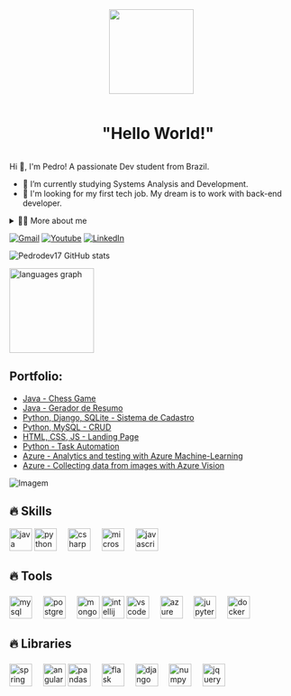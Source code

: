 <div align="center">
  <img height="150" src="https://media.giphy.com/media/M9gbBd9nbDrOTu1Mqx/giphy.gif"  />
</div>

<!--título-->
<div id="user-content-toc">
  <ul align="center">
    <summary><h1 style="display: inline-block">"Hello World!"</h1></summary>
</div>

<!-- Presentation -->
<p>
  Hi 👋, I'm Pedro! A passionate Dev student from Brazil.

  - 🌱 I’m currently studying Systems Analysis and Development.
  - 🔭 I'm looking for my first tech job. My dream is to work with back-end developer. 
</p>

<!-- Dropdown -->
<details>
  <summary>👨‍💻 More about me</summary>

  - 💬 I am 23 years old, currently living in Brazil. I have experience with SQL, Python, Data Analysis, MySQL, MongoDB, Machine Learning, C# and Js.

  - ⚡ I like to read, whether it's a good book, or comics, as well as watching movies, playing games, and producing music! I believe that our personal interests contribute to a more refined perception of things and to problem solving. \o/
</details>

<!-- Links -->
[![Gmail](https://img.shields.io/badge/Gmail-D14836?style=for-the-badge&logo=gmail&logoColor=white)](https://criarmeulink.com.br/u/1715264094)
[![Youtube](https://img.shields.io/badge/YouTube-FF0000?style=for-the-badge&logo=youtube&logoColor=white)](https://www.youtube.com/@phbeatz)
[![LinkedIn](https://img.shields.io/badge/LinkedIn-0077B5?style=for-the-badge&logo=linkedin&logoColor=white)](https://www.linkedin.com/in/pedro-henrique-da-silva17/)

<!-- GithubStats -->
![Pedrodev17 GitHub stats](https://github-readme-stats.vercel.app/api?username=Pedrodev17&show_icons=true&theme=dracula) 

<div align="left">
  <img src="https://github-readme-stats.vercel.app/api/top-langs?username=Pedrodev17&locale=en&hide_title=false&layout=compact&card_width=320&langs_count=5&theme=dracula&hide_border=false" height="150" alt="languages graph"/>
</div>

<!-- Portfolio -->
## Portfolio:
- [Java - Chess Game ](https://github.com/Pedrodev17/ChessGame)
- [Java - Gerador de Resumo](https://github.com/Pedrodev17/Gerador-de-resumo-java)
- [Python, Django, SQLite - Sistema de Cadastro](https://github.com/Pedrodev17/Sistema-de-Cadastro-Python-)
- [Python, MySQL - CRUD](https://github.com/Pedrodev17/CRUD-Python-MySQL-)
- [HTML, CSS, JS - Landing Page](https://github.com/Pedrodev17/My-first-site)
- [Python - Task Automation](https://github.com/Pedrodev17/first-automation)
- [Azure - Analytics and testing with Azure Machine-Learning](https://github.com/Pedrodev17/Lab_Azure_ai900_Dio)
- [Azure - Collecting data from images with Azure Vision](https://github.com/Pedrodev17/Lab_Azure_Vision)

<!-- GIF -->
<p align="left">
  <img align="center" src="https://github.com/VariableBee/VariableBee/assets/77739311/4e9f41af-6b57-49a7-b15a-74322e96b4d7" alt="Imagem">
</p>

## 🔥 Skills
<!-- Skills: Programming Languages -->
<div style="flex-basis: 48%;">
  <img src="https://cdn.jsdelivr.net/gh/devicons/devicon/icons/java/java-original.svg" height="40" alt="java logo" />
  <img src="https://cdn.jsdelivr.net/gh/devicons/devicon/icons/python/python-original.svg" height="40" alt="python logo"  />
  <img width="12" />
  <img src="https://cdn.jsdelivr.net/gh/devicons/devicon/icons/csharp/csharp-original.svg" height="40" alt="csharp logo"  />
  <img width="12" />
  <img src="https://cdn.jsdelivr.net/gh/devicons/devicon/icons/microsoftsqlserver/microsoftsqlserver-plain.svg" height="40" alt="microsoftsqlserver logo"  />
  <img width="12" />
  <img src="https://cdn.jsdelivr.net/gh/devicons/devicon/icons/javascript/javascript-original.svg" height="40" alt="javascript logo"  />
 </div>


  ## 🔥 Tools
  <!-- Skills: Tools & Frameworks -->
   <div style="flex-basis: 48%;">
    <h3></h3>
  <img src="https://cdn.jsdelivr.net/gh/devicons/devicon/icons/mysql/mysql-original.svg" height="40" alt="mysql logo" />
  <img width="12" />
  <img src="https://cdn.jsdelivr.net/gh/devicons/devicon/icons/postgresql/postgresql-original.svg" height="40" alt="postgresql logo" />
  <img width="12" />
  <img src="https://cdn.jsdelivr.net/gh/devicons/devicon/icons/mongodb/mongodb-original.svg" height="40" alt="mongodb logo" />  
  <img src="https://cdn.jsdelivr.net/gh/devicons/devicon/icons/intellij/intellij-original.svg" height="40" alt="intellij logo" />
  <img src="https://cdn.jsdelivr.net/gh/devicons/devicon/icons/vscode/vscode-original.svg" height="40" alt="vscode logo"  />
  <img width="12" />
  <img src="https://cdn.jsdelivr.net/gh/devicons/devicon/icons/azure/azure-original.svg" height="40" alt="azure logo"  />
  <img width="12" />
  <img src="https://cdn.jsdelivr.net/gh/devicons/devicon/icons/jupyter/jupyter-original.svg" height="40" alt="jupyter logo"  />
  <img width="12" />
  <img src="https://cdn.jsdelivr.net/gh/devicons/devicon/icons/docker/docker-original.svg" height="40" alt="docker logo"  />
  </div>

  
  ## 🔥 Libraries
  <!-- Skills: Libraries -->
  <div style="flex-basis: 48%;">
    <h3></h3>
  <img src="https://cdn.jsdelivr.net/gh/devicons/devicon/icons/spring/spring-original.svg" height="40" alt="spring logo" />
  <img width="12" />
  <img src="https://cdn.jsdelivr.net/gh/devicons/devicon/icons/angularjs/angularjs-original.svg" height="40" alt="angular logo" /> 
  <img src="https://cdn.jsdelivr.net/gh/devicons/devicon/icons/pandas/pandas-original.svg" height="40" alt="pandas logo"  />
  <img width="12" />
  <img src="https://cdn.jsdelivr.net/gh/devicons/devicon/icons/flask/flask-original.svg" height="40" alt="flask logo"  />
  <img width="12" />
  <img src="https://cdn.jsdelivr.net/gh/devicons/devicon/icons/django/django-plain.svg" height="40" alt="django logo"  />
  <img width="12" />
  <img src="https://cdn.jsdelivr.net/gh/devicons/devicon/icons/numpy/numpy-original.svg" height="40" alt="numpy logo"  />
  <img width="12" />
  <img src="https://cdn.jsdelivr.net/gh/devicons/devicon/icons/jquery/jquery-original.svg" height="40" alt="jquery logo"  />
  </div>
  
